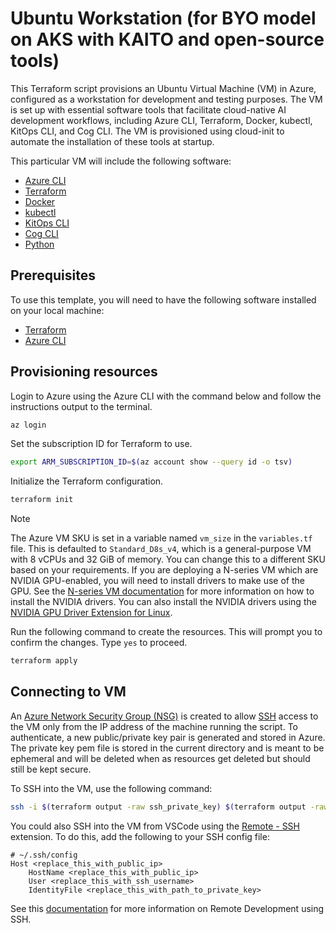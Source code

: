 # Ubuntu Workstation (for BYO model on AKS with KAITO and open-source tools)

This Terraform script provisions an Ubuntu Virtual Machine (VM) in Azure, configured as a workstation for development and testing purposes. The VM is set up with essential software tools that facilitate cloud-native AI development workflows, including Azure CLI, Terraform, Docker, kubectl, KitOps CLI, and Cog CLI. The VM is provisioned using cloud-init to automate the installation of these tools at startup.

This particular VM will include the following software:

- [Azure CLI](https://learn.microsoft.com/cli/azure/install-azure-cli)
- [Terraform](https://developer.hashicorp.com/terraform/install)
- [Docker](https://www.docker.com/get-started/)
- [kubectl](https://kubernetes.io/docs/tasks/tools/#kubectl)
- [KitOps CLI](https://kitops.org/docs/cli/installation/)
- [Cog CLI](https://cog.run/getting-started/#install-cog)
- [Python](https://www.python.org/downloads/)

## Prerequisites

To use this template, you will need to have the following software installed on your local machine:

- [Terraform](https://www.terraform.io/downloads.html)
- [Azure CLI](https://docs.microsoft.com/cli/azure/install-azure-cli)

## Provisioning resources

Login to Azure using the Azure CLI with the command below and follow the instructions output to the terminal.

```sh
az login
```

Set the subscription ID for Terraform to use.

```sh
export ARM_SUBSCRIPTION_ID=$(az account show --query id -o tsv)
```

Initialize the Terraform configuration.

```sh
terraform init
```

> [!note]
> The Azure VM SKU is set in a variable named `vm_size` in the `variables.tf` file. This is defaulted to `Standard_D8s_v4`, which is a general-purpose VM with 8 vCPUs and 32 GiB of memory. You can change this to a different SKU based on your requirements. If you are deploying a N-series VM which are NVIDIA GPU-enabled, you will need to install drivers to make use of the GPU. See the [N-series VM documentation](https://learn.microsoft.com/azure/virtual-machines/linux/n-series-driver-setup) for more information on how to install the NVIDIA drivers. You can also install the NVIDIA drivers using the [NVIDIA GPU Driver Extension for Linux](https://learn.microsoft.com/azure/virtual-machines/extensions/hpccompute-gpu-linux).

Run the following command to create the resources. This will prompt you to confirm the changes. Type `yes` to proceed.

```sh
terraform apply
```

## Connecting to VM

An [Azure Network Security Group (NSG)](https://learn.microsoft.com/azure/virtual-network/network-security-groups-overview) is created to allow [SSH](https://www.man7.org/linux/man-pages/man1/ssh.1.html) access to the VM only from the IP address of the machine running the script. To authenticate, a new public/private key pair is generated and stored in Azure. The private key pem file is stored in the current directory and is meant to be ephemeral and will be deleted when as resources get deleted but should still be kept secure.

To SSH into the VM, use the following command:

```bash
ssh -i $(terraform output -raw ssh_private_key) $(terraform output -raw ssh_username)@$(terraform output -raw public_ip)
```

You could also SSH into the VM from VSCode using the [Remote - SSH](https://marketplace.visualstudio.com/items?itemName=ms-vscode-remote.remote-ssh) extension. To do this, add the following to your SSH config file:

```text
# ~/.ssh/config
Host <replace_this_with_public_ip>
    HostName <replace_this_with_public_ip>
    User <replace_this_with_ssh_username>
    IdentityFile <replace_this_with_path_to_private_key>
```

See this [documentation](https://code.visualstudio.com/docs/remote/ssh) for more information on Remote Development using SSH.
